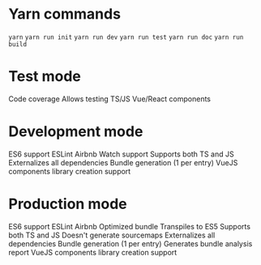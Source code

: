 # Yarn commands
  `yarn`
  `yarn run init`
  `yarn run dev`
  `yarn run test`
  `yarn run doc`
  `yarn run build`

# Test mode
  Code coverage
  Allows testing TS/JS Vue/React components

# Development mode
  ES6 support
  ESLint Airbnb
  Watch support
  Supports both TS and JS
  Externalizes all dependencies
  Bundle generation (1 per entry)
  VueJS components library creation support

# Production mode
  ES6 support
  ESLint Airbnb
  Optimized bundle
  Transpiles to ES5
  Supports both TS and JS
  Doesn't generate sourcemaps
  Externalizes all dependencies
  Bundle generation (1 per entry)
  Generates bundle analysis report
  VueJS components library creation support
